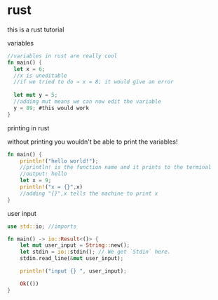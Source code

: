 # rust
this is a rust tutorial


variables
```rust
//variables in rust are really cool
fn main() {
  let x = 6;
  //x is uneditable
  //if we tried to do → x = 8; it would give an error
  
  let mut y = 5;
  //adding mut means we can now edit the variable
  y = 89; #this would work
}
```

printing in rust

without printing you wouldn't be able to print the variables!

```rust
fn main() {
    println!("hello world!");
    //println! is the function name and it prints to the terminal
    //output: hello
    let x = 9;
    println!("x = {}",x)
    //adding "{}",x tells the machine to print x
}
```

user input
```rust
use std::io; //imports

fn main() -> io::Result<()> {
    let mut user_input = String::new();
    let stdin = io::stdin(); // We get `Stdin` here.
    stdin.read_line(&mut user_input);

    println!("input {} ", user_input);

    Ok(())
}
```

